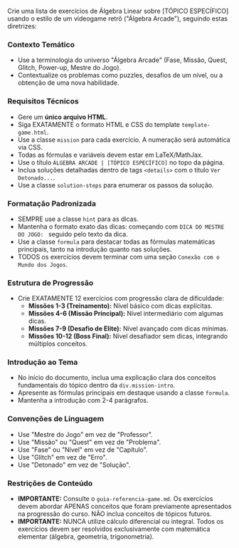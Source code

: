 Crie uma lista de exercícios de Álgebra Linear sobre [TÓPICO ESPECÍFICO] usando o estilo de um videogame retrô ("Álgebra Arcade"), seguindo estas diretrizes:

### Contexto Temático
- Use a terminologia do universo "Álgebra Arcade" (Fase, Missão, Quest, Glitch, Power-up, Mestre do Jogo).
- Contextualize os problemas como puzzles, desafios de um nível, ou a obtenção de uma nova habilidade.

### Requisitos Técnicos
- Gere um **único arquivo HTML**.
- Siga EXATAMENTE o formato HTML e CSS do template `template-game.html`.
- Use a classe `mission` para cada exercício. A numeração será automática via CSS.
- Todas as fórmulas e variáveis devem estar em LaTeX/MathJax.
- Use o título `ÁLGEBRA ARCADE | [TÓPICO ESPECÍFICO]` no topo da página.
- Inclua soluções detalhadas dentro de tags `<details>` com o título `Ver Detonado...`.
- Use a classe `solution-steps` para enumerar os passos da solução.

### Formatação Padronizada
- SEMPRE use a classe `hint` para as dicas.
- Mantenha o formato exato das dicas: começando com `DICA DO MESTRE DO JOGO: ` seguido pelo texto da dica.
- Use a classe `formula` para destacar todas as fórmulas matemáticas principais, tanto na introdução quanto nas soluções.
- TODOS os exercícios devem terminar com uma seção `Conexão com o Mundo dos Jogos`.

### Estrutura de Progressão
- Crie EXATAMENTE 12 exercícios com progressão clara de dificuldade:
  - **Missões 1-3 (Treinamento):** Nível básico com dicas explícitas.
  - **Missões 4-6 (Missão Principal):** Nível intermediário com algumas dicas.
  - **Missões 7-9 (Desafio de Elite):** Nível avançado com dicas mínimas.
  - **Missões 10-12 (Boss Final):** Nível desafiador sem dicas, integrando múltiplos conceitos.

### Introdução ao Tema
- No início do documento, inclua uma explicação clara dos conceitos fundamentais do tópico dentro da `div.mission-intro`.
- Apresente as fórmulas principais em destaque usando a classe `formula`.
- Mantenha a introdução com 2-4 parágrafos.

### Convenções de Linguagem
- Use "Mestre do Jogo" em vez de "Professor".
- Use "Missão" ou "Quest" em vez de "Problema".
- Use "Fase" ou "Nível" em vez de "Capítulo".
- Use "Glitch" em vez de "Erro".
- Use "Detonado" em vez de "Solução".

### Restrições de Conteúdo
- **IMPORTANTE:** Consulte o `guia-referencia-game.md`. Os exercícios devem abordar APENAS conceitos que foram previamente apresentados na progressão do curso. NÃO inclua conceitos de tópicos futuros.
- **IMPORTANTE:** NUNCA utilize cálculo diferencial ou integral. Todos os exercícios devem ser resolvidos exclusivamente com matemática elementar (álgebra, geometria, trigonometria).